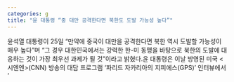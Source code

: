 ```yaml
---
categories: g
title: "윤 대통령 “중 대만 공격한다면 북한도 도발 가능성 높다”"
---
```

윤석열 대통령이 25일 “만약에 중국이 대만을 공격한다면 북한 역시 도발할 가능성이 매우 높다”며 “그 경우 대한민국에서는 강력한 한-미 동맹을 바탕으로 북한의 도발에 대응하는 것이 가장 최우선 과제가 될 것”이라고 밝혔다.윤 대통령은 이날 방영된 미국 &lt;시엔엔&gt;(CNN) 방송의 대담 프로그램 ‘파리드 자카리아의 지피에스(GPS)’ 인터뷰에서 ‘